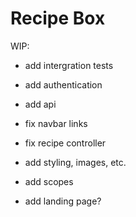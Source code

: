 # Recipe Box

WIP:

* add intergration tests

* add authentication

* add api

* fix navbar links

* fix recipe controller

* add styling, images, etc.

* add scopes

* add landing page?

